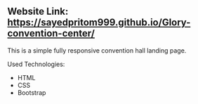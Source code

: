
## Website Link: https://sayedpritom999.github.io/Glory-convention-center/

This is a simple fully responsive convention hall landing page. 

Used Technologies:
- HTML
- CSS
- Bootstrap 
